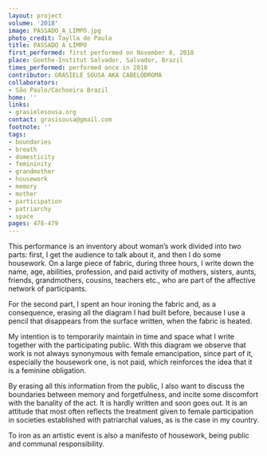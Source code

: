 ```yaml
---
layout: project
volume: '2018'
image: PASSADO_A_LIMPO.jpg
photo_credit: Taylla de Paula
title: PASSADO A LIMPO
first_performed: first performed on November 8, 2018
place: Goethe-Institut Salvador, Salvador, Brazil
times_performed: performed once in 2018
contributor: GRASIELE SOUSA AKA CABELÓDROMA
collaborators:
- São Paulo/Cachoeira Brazil
home: ''
links:
- grasielesousa.org
contact: grasisousa@gmail.com
footnote: ''
tags:
- boundaries
- breath
- domesticity
- femininity
- grandmother
- housework
- memory
- mother
- participation
- patriarchy
- space
pages: 478-479
---
```



This performance is an inventory about woman’s work divided into two parts: first, I get the audience to talk about it, and then I do some housework. On a large piece of fabric, during three hours, I write down the name, age, abilities, profession, and paid activity of mothers, sisters, aunts, friends, grandmothers, cousins, teachers etc., who are part of the affective network of participants.

For the second part, I spent an hour ironing the fabric and, as a consequence, erasing all the diagram I had built before, because I use a pencil that disappears from the surface written, when the fabric is heated.

My intention is to temporarily maintain in time and space what I write together with the participating public. With this diagram we observe that work is not always synonymous with female emancipation, since part of it, especially the housework one, is not paid, which reinforces the idea that it is a feminine obligation.

By erasing all this information from the public, I also want to discuss the boundaries between memory and forgetfulness, and incite some discomfort with the banality of the act. It is hardly written and soon goes out. It is an attitude that most often reflects the treatment given to female participation in societies established with patriarchal values, as is the case in my country.

To iron as an artistic event is also a manifesto of housework, being public and communal responsibility.
